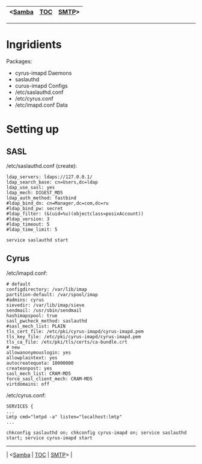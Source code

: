 | <[Samba](Inst_S_LDAP_SAMBA_en.md) | [TOC](TOC.md) | [SMTP](Inst_S_LDAP_SMTP_en.md)> |
|:----------------------------------|:--------------|:--------------------------------|

---

# Ingridients #
Packages:
  * cyrus-imapd
Daemons
  * saslauthd
  * curus-imapd
Configs
  * /etc/saslauthd.conf
  * /etc/cyrus.conf
  * /etc/imapd.conf
Data
# Setting up #
## SASL ##
/etc/saslauthd.conf (create):
```
ldap_servers: ldaps://127.0.0.1/
ldap_search_base: cn=Users,dc=ldap
ldap_use_sasl: yes
ldap_mech: DIGEST_MD5
ldap_auth_method: fastbind 
#ldap_bind_dn: cn=Manager,dc=com,dc=ru
#ldap_bind_pw: secret
#ldap_filter: (&(uid=%u)(objectclass=posixAccount))
#ldap_version: 3
#ldap_timeout: 5
#ldap_time_limit: 5
```
`service saslauthd start`
## Cyrus ##
/etc/imapd.conf:
```
# default
configdirectory: /var/lib/imap
partition-default: /var/spool/imap
#admins: cyrus
sievedir: /var/lib/imap/sieve
sendmail: /usr/sbin/sendmail
hashimapspool: true
sasl_pwcheck_method: saslauthd
#sasl_mech_list: PLAIN
tls_cert_file: /etc/pki/cyrus-imapd/cyrus-imapd.pem
tls_key_file: /etc/pki/cyrus-imapd/cyrus-imapd.pem
tls_ca_file: /etc/pki/tls/certs/ca-bundle.crt
# new
allowanonymouslogin: yes
allowplaintext: yes
autocreatequota: 10000000
createonpost: yes
sasl_mech_list: CRAM-MD5
force_sasl_client_mech: CRAM-MD5
virtdomains: off
```
/etc/cyrus.conf:
```
SERVICES {
...
Lmtp cmd="lmtpd -a" listen="localhost:lmtp"
...
```
`chkconfig saslauthd on; chkconfig cyrus-imapd on; service saslauthd start; service cyrus-imapd start`

---

| <[Samba](Inst_S_LDAP_SAMBA_en.md) | [TOC](TOC.md) | [SMTP](Inst_S_LDAP_SMTP_en.md)> |